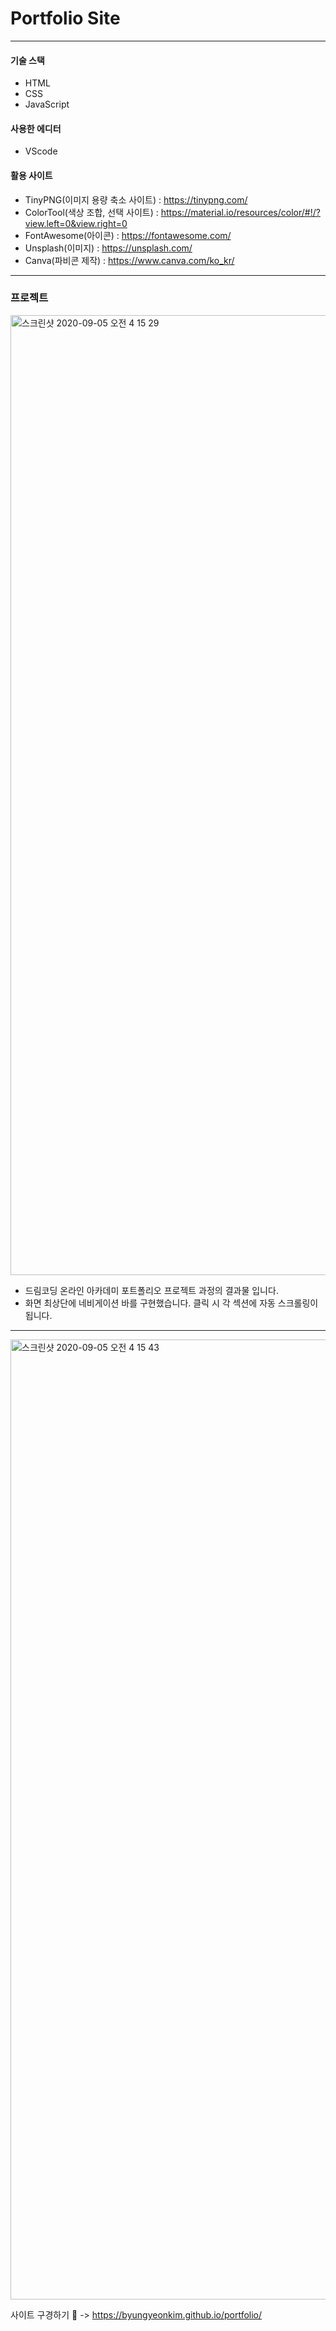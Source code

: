 # Portfolio Site

---

#### 기술 스택

- HTML
- CSS
- JavaScript

#### 사용한 에디터

- VScode

#### 활용 사이트

- TinyPNG(이미지 용량 축소 사이트) : https://tinypng.com/
- ColorTool(색상 조합, 선택 사이트) : https://material.io/resources/color/#!/?view.left=0&view.right=0
- FontAwesome(아이콘) : https://fontawesome.com/
- Unsplash(이미지) : https://unsplash.com/
- Canva(파비콘 제작) : https://www.canva.com/ko_kr/

---

### 프로젝트

<img width="1536" alt="스크린샷 2020-09-05 오전 4 15 29" src="https://user-images.githubusercontent.com/66554164/92277708-85c47400-ef2e-11ea-91fc-9e4a8d795261.png">

- 드림코딩 온라인 아카데미 포트폴리오 프로젝트 과정의 결과물 입니다.
- 화면 최상단에 네비게이션 바를 구현했습니다. 클릭 시 각 섹션에 자동 스크롤링이 됩니다.

---

<img width="1536" alt="스크린샷 2020-09-05 오전 4 15 43" src="https://user-images.githubusercontent.com/66554164/92277709-86f5a100-ef2e-11ea-9cc8-031694630ebc.png">

사이트 구경하기 👀 -> https://byungyeonkim.github.io/portfolio/
